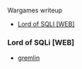 Wargames writeup

- [Lord of SQLI [WEB]](#lord-of-sqlinjection)


### Lord of SQLi [WEB]
- [gremlin](./lord/gremlin/README.md)






